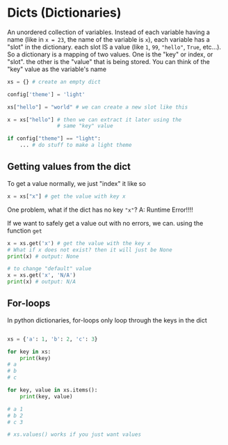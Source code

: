 # Dicts (Dictionaries)
An unordered collection of variables. Instead of each variable having a name (like in `x = 23`, the name of the variable is `x`), each variable has a "slot" in the dictionary. each slot IS a value (like `1`, `99`, `"hello"`, `True`, etc...). So a dictionary is a mapping of two values. One is the "key" or index, or "slot". the other is the "value" that is being stored. You can think of the "key" value as the variable's name

```python
xs = {} # create an empty dict

config['theme'] = 'light'

xs["hello"] = "world" # we can create a new slot like this

x = xs["hello"] # then we can extract it later using the
                # same "key" value

if config["theme"] == "light":
    ... # do stuff to make a light theme
```

## Getting values from the dict
To get a value normally, we just "index" it like so
```python
x = xs["x"] # get the value with key x
```
One problem, what if the dict has no key `"x"`?
A: Runtime Error!!!!

If we want to safely get a value out with no errors,
we can. using the function `get`
```python
x = xs.get('x') # get the value with the key x
# What if x does not exist? then it will just be None
print(x) # output: None

# to change "default" value
x = xs.get('x', 'N/A')
print(x) # output: N/A
```

## For-loops

In python dictionaries, for-loops only loop through the keys
in the dict

```python

xs = {'a': 1, 'b': 2, 'c': 3}

for key in xs:
    print(key)
# a
# b
# c

for key, value in xs.items():
    print(key, value)

# a 1
# b 2
# c 3

# xs.values() works if you just want values
```
